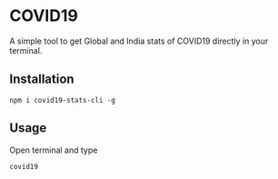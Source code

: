 # COVID19

A simple tool to get Global and India stats of COVID19 directly in your terminal.

## Installation

```
npm i covid19-stats-cli -g
```

## Usage

Open terminal and type

```
covid19
```
